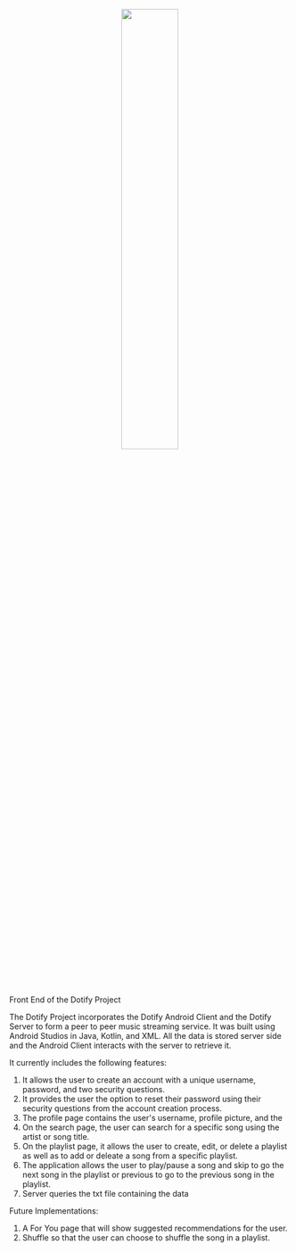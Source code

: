 <p align="center"><img src="https://www.penguindan.com/img/dotify.png" width="45%"/></p>
Front End of the Dotify Project

The Dotify Project incorporates the Dotify Android Client and the Dotify Server to form a peer to peer music streaming service. It was built using Android Studios in Java, Kotlin, and XML. All the data is stored server side and the Android Client interacts with the server to retrieve it. 

It currently includes the following features: 

1. It allows the user to create an account with a unique username, password, and two security questions.
2. It provides the user the option to reset their password using their security questions from the account creation process.
3. The profile page contains the user's username, profile picture, and the 
4. On the search page, the user can search for a specific song using the artist or song title.
5. On the playlist page, it allows the user to create, edit, or delete a playlist as well as to add or deleate a song from a specific playlist.
6. The application allows the user to play/pause a song and skip to go the next song in the playlist or previous to go to the previous song in the playlist.
7. Server queries the txt file containing the data

Future Implementations:

1. A For You page that will show suggested recommendations for the user.
2. Shuffle so that the user can choose to shuffle the song in a playlist.
